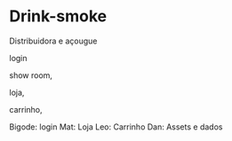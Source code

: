 # Drink-smoke

Distribuidora e açougue

login

show room,

loja, 

carrinho,

Bigode: login
Mat: Loja
Leo: Carrinho
Dan: Assets e dados 